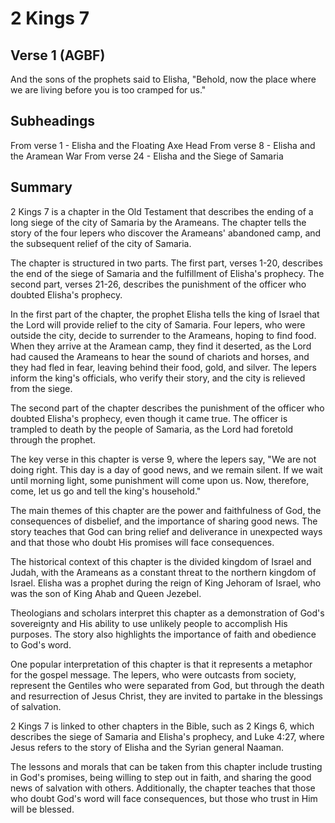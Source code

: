 # 2 Kings 7

## Verse 1 (AGBF)

And the sons of the prophets said to Elisha, "Behold, now the place where we are living before you is too cramped for us."

## Subheadings

From verse 1 - Elisha and the Floating Axe Head
From verse 8 - Elisha and the Aramean War
From verse 24 - Elisha and the Siege of Samaria

## Summary

2 Kings 7 is a chapter in the Old Testament that describes the ending of a long siege of the city of Samaria by the Arameans. The chapter tells the story of the four lepers who discover the Arameans' abandoned camp, and the subsequent relief of the city of Samaria.

The chapter is structured in two parts. The first part, verses 1-20, describes the end of the siege of Samaria and the fulfillment of Elisha's prophecy. The second part, verses 21-26, describes the punishment of the officer who doubted Elisha's prophecy.

In the first part of the chapter, the prophet Elisha tells the king of Israel that the Lord will provide relief to the city of Samaria. Four lepers, who were outside the city, decide to surrender to the Arameans, hoping to find food. When they arrive at the Aramean camp, they find it deserted, as the Lord had caused the Arameans to hear the sound of chariots and horses, and they had fled in fear, leaving behind their food, gold, and silver. The lepers inform the king's officials, who verify their story, and the city is relieved from the siege.

The second part of the chapter describes the punishment of the officer who doubted Elisha's prophecy, even though it came true. The officer is trampled to death by the people of Samaria, as the Lord had foretold through the prophet.

The key verse in this chapter is verse 9, where the lepers say, "We are not doing right. This day is a day of good news, and we remain silent. If we wait until morning light, some punishment will come upon us. Now, therefore, come, let us go and tell the king's household."

The main themes of this chapter are the power and faithfulness of God, the consequences of disbelief, and the importance of sharing good news. The story teaches that God can bring relief and deliverance in unexpected ways and that those who doubt His promises will face consequences.

The historical context of this chapter is the divided kingdom of Israel and Judah, with the Arameans as a constant threat to the northern kingdom of Israel. Elisha was a prophet during the reign of King Jehoram of Israel, who was the son of King Ahab and Queen Jezebel.

Theologians and scholars interpret this chapter as a demonstration of God's sovereignty and His ability to use unlikely people to accomplish His purposes. The story also highlights the importance of faith and obedience to God's word.

One popular interpretation of this chapter is that it represents a metaphor for the gospel message. The lepers, who were outcasts from society, represent the Gentiles who were separated from God, but through the death and resurrection of Jesus Christ, they are invited to partake in the blessings of salvation.

2 Kings 7 is linked to other chapters in the Bible, such as 2 Kings 6, which describes the siege of Samaria and Elisha's prophecy, and Luke 4:27, where Jesus refers to the story of Elisha and the Syrian general Naaman.

The lessons and morals that can be taken from this chapter include trusting in God's promises, being willing to step out in faith, and sharing the good news of salvation with others. Additionally, the chapter teaches that those who doubt God's word will face consequences, but those who trust in Him will be blessed.
